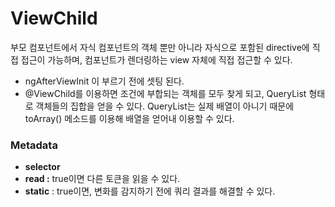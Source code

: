 # ViewChild
부모 컴포넌트에서 자식 컴포넌트의 객체 뿐만 아니라 자식으로 포함된 directive에 직접 접근이 가능하며, 컴포넌트가 렌더링하는 view 자체에 직접 접근할 수 있다. 

- ngAfterViewInit 이 부르기 전에 셋팅 된다.
- @ViewChild를 이용하면 조건에 부합되는 객체를 모두 찾게 되고, QueryList 형태로 객체들의 집합을 얻을 수 있다. QueryList는 실제 배열이 아니기 때문에 toArray() 메소드를 이용해 배열을 얻어내 이용할 수 있다.

### Metadata

- **selector**
- **read :** true이면 다른 토큰을 읽을 수 있다.
- **static** : true이면, 변화를 감지하기 전에 쿼리 결과를 해결할 수 있다.
